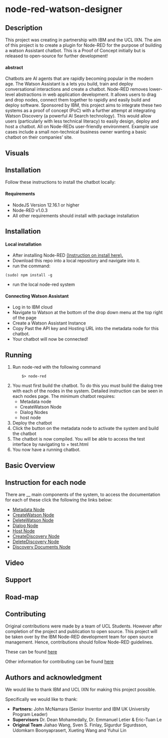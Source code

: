 # node-red-watson-designer

## Description

This project was creating in partnership with IBM and the UCL IXN. The aim of this project is to create a plugin for 
Node-RED for the purpose of building a watson Assistant chatbot. This is a Proof of Concept initially but is released 
to open-source for further development! 

#### abstract 
Chatbots are AI agents that are rapidly becoming popular in the modern age. 
The Watson Assistant is a lets you build, train and deploy conversational interactions and create a chatbot. 
Node-RED removes lower-level abstractions in web application development. It allows users to drag and drop nodes, connect
them together to rapidly and easily build and deploy software. Sponsored by IBM, this project aims to integrate these two 
systems as a proof of concept (PoC) with a further attempt at integrating Watson Discovery (a powerful AI Search technology).
This would allow users (particularly with less technical literacy) to easily design, deploy and host a chatbot. All on Node-REDs user-friendly environment.
Example use cases include a small non-technical business owner wanting a basic chatbot on their companies’ site. 

## Visuals

## Installation
Follow these instructions to install the chatbot locally:

#### Requirements

* NodeJS Version 12.16.1 or higher
* Node-RED v1.0.3 
* All other requirements should install with package installation

## Installation
#### Local installation
* After installing Node-RED [(Instruction on install here).](https://nodered.org/docs/getting-started/local)
* Download this repo into a local repository and navigate into it.
* run the command: 

```console
(sudo) npm install -g
```

* run the local node-red system

#### Connecting Watson Assistant
* Log in to IBM cloud
* Navigate to Watson at the bottom of the drop down menu at the top right of the page
* Create a Watson Assistant Instance
* Copy Past the API key and Hosting URL into the metadata node for this chatbot.
* Your chatbot will now be connected!

## Running

1) Run node-red with the following command
    ```console
        $> node-red
    ```
2) You must first build the chatbot. To do this you must build the dialog tree with each of the nodes 
in the system. Detailed instruction can be seen in each nodes page. The minimum chatbot requires:
    * Metadata node
    * CreateWatson Node
    * Dialog Nodes
    * host node
 2) Deploy the chatbot
 3) Click the button on the metadata node to activate the system and build the chatbot
 5) The chatbot is now compiled. You will be able to access the test interface by navigating to 
 <node-red url> + test.html
 6) You now have a running chatbot.

## Basic Overview 

## Instruction for each node
There are __ main components of the system, to access the documentation for each of these click
the following the links below: 

* [Metadata Node](/nodes/metadata)
* [CreateWatson Node](/nodes/create_watson)
* [DeleteWatson Node](/nodes/delete_watson)
* [Dialog Node](/nodes/dialog)
* [Host Node](/nodes/hostbot)
* [CreateDiscovery Node](/nodes/createDiscovery)
* [DeleteDiscovery Node](/nodes/deleteDiscovery)
* [Discovery Documents Node](/nodes/discoveryDocuments)

## Video

## Support
 
## Road-map

## Contributing
Original contributions were made by a team of UCL Students. However after completion of the project and 
publication to open source. This project will be taken over by the IBM Node-RED development team for 
open source management.  Hence, contributions should follow Node-RED guidelines.

These can be found [here](https://nodered.org/about/contribute/)

Other information for contributing can be found [here](/Development.md)

## Authors and acknowledgment
We would like to thank IBM and UCL IXN for making this project possible. 

Specifically we would like to thank: 
* **Partners:** John McNamara (Senior Inventor and IBM UK University Program Leader)
* **Supervisors** Dr. Dean Mohamedally, Dr. Emmanuel Letier & Eric-Tuan Le
* **Original Team** Jiahao Wang, Sven S. Finlay, Sigurdur Sigurdsson,
 Udomkarn Boonyaprasert, Xueting Wang and Yuhui Lin

